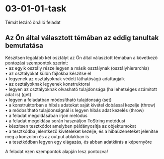 # 03-01-01-task
Témát lezáró önálló feladat  
## Az Ön által választott témában az eddig tanultak bemutatása

Készítsen legalább két osztályt az Ön által választott témában a következő pontozási szempontok szerint:  
•	az egyik osztály része legyen a másik osztálynak (osztályhierarchia)  
•	az osztályokat külön fájlokba készítse el  
•	legyenek az osztályoknak védett láthatóságú adattagjaik  
•	az osztályoknak legyenek konstruktorai  
•	legyen az osztályoknak olvasható tulajdonsága (ha lehetséges számított adat is) (get)  
•	legyen a feladatban módosítható tulajdonság (set)  
•	a konstruktorban a hibás adatokat saját kivétel dobással kezelje (throw)  
•	a módosítható tulajdonságnál is legyen hibás adat kezelés (throw)  
•	a feladat megoldásában írjon metódus  
•	a feladat megoldása során használjon ToString metódust  
•	készítsen tesztkódot amelyben példányosítja az objektumokat  
•	a tesztkódba jelentkező kivételeket kezelje, és a hibaüzeneteket jelenítse meg a konzolon és az output ablakban is  
•	a tesztkódban legyen egy elágazás, és abban adatkiírás a képernyőre  

A feladat ezen szempontok alapján lesz pontozva!
